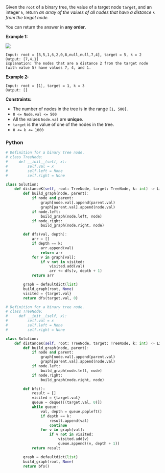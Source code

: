 Given the  `root`  of a binary tree, the value of a target node  `target`, and an integer  `k`, return  _an array of the
values of all nodes that have a distance_ `k` _from the target node._

You can return the answer in  **any order**.

**Example 1:**

![](https://s3-lc-upload.s3.amazonaws.com/uploads/2018/06/28/sketch0.png)

```
Input: root = [3,5,1,6,2,0,8,null,null,7,4], target = 5, k = 2
Output: [7,4,1]
Explanation: The nodes that are a distance 2 from the target node (with value 5) have values 7, 4, and 1.
```

**Example 2:**

```
Input: root = [1], target = 1, k = 3
Output: []
```

**Constraints:**

- The number of nodes in the tree is in the range  `[1, 500]`.
- `0 <= Node.val <= 500`
- All the values  `Node.val`  are  **unique**.
- `target`  is the value of one of the nodes in the tree.
- `0 <= k <= 1000`

### Python

```python
# Definition for a binary tree node.
# class TreeNode:
#     def __init__(self, x):
#         self.val = x
#         self.left = None
#         self.right = None

class Solution:
    def distanceK(self, root: TreeNode, target: TreeNode, k: int) -> List[int]:
        def build_graph(node, parent):
            if node and parent:
                graph[node.val].append(parent.val)
                graph[parent.val].append(node.val)
            if node.left:
                build_graph(node.left, node)
            if node.right:
                build_graph(node.right, node)

        def dfs(val, depth):
            arr = []
            if depth == k:
                arr.append(val)
                return arr
            for v in graph[val]:
                if v not in visited:
                    visited.add(val)
                    arr += dfs(v, depth + 1)
            return arr

        graph = defaultdict(list)
        build_graph(root, None)
        visited = {target.val}
        return dfs(target.val, 0)
```

```python
# Definition for a binary tree node.
# class TreeNode:
#     def __init__(self, x):
#         self.val = x
#         self.left = None
#         self.right = None

class Solution:
    def distanceK(self, root: TreeNode, target: TreeNode, k: int) -> List[int]:
        def build_graph(node, parent):
            if node and parent:
                graph[node.val].append(parent.val)
                graph[parent.val].append(node.val)
            if node.left:
                build_graph(node.left, node)
            if node.right:
                build_graph(node.right, node)

        def bfs():
            result = []
            visited = {target.val}
            queue = deque([(target.val, 0)])
            while queue:
                val, depth = queue.popleft()
                if depth == k:
                    result.append(val)
                    continue
                for v in graph[val]:
                    if v not in visited:
                        visited.add(v)
                        queue.append((v, depth + 1))
            return result

        graph = defaultdict(list)
        build_graph(root, None)
        return bfs()

```